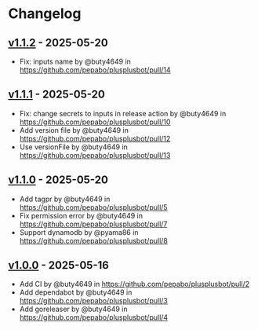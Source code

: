 # Changelog

## [v1.1.2](https://github.com/pepabo/plusplusbot/compare/v1.1.1...v1.1.2) - 2025-05-20
- Fix: inputs name by @buty4649 in https://github.com/pepabo/plusplusbot/pull/14

## [v1.1.1](https://github.com/pepabo/plusplusbot/compare/v1.1.0...v1.1.1) - 2025-05-20
- Fix: change secrets to inputs in release action by @buty4649 in https://github.com/pepabo/plusplusbot/pull/10
- Add version file by @buty4649 in https://github.com/pepabo/plusplusbot/pull/12
- Use versionFile by @buty4649 in https://github.com/pepabo/plusplusbot/pull/13

## [v1.1.0](https://github.com/pepabo/plusplusbot/compare/v1.0.0...v1.1.0) - 2025-05-20
- Add tagpr by @buty4649 in https://github.com/pepabo/plusplusbot/pull/5
- Fix permission error by @buty4649 in https://github.com/pepabo/plusplusbot/pull/7
- Support dynamodb by @pyama86 in https://github.com/pepabo/plusplusbot/pull/8

## [v1.0.0](https://github.com/pepabo/plusplusbot/commits/v1.0.0) - 2025-05-16
- Add CI by @buty4649 in https://github.com/pepabo/plusplusbot/pull/2
- Add dependabot by @buty4649 in https://github.com/pepabo/plusplusbot/pull/3
- Add goreleaser by @buty4649 in https://github.com/pepabo/plusplusbot/pull/4
